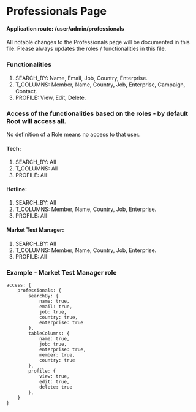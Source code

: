 # Professionals Page

#### Application route: /user/admin/professionals

All notable changes to the Professionals page will be documented in this file. 
Please always updates the roles / functionalities in this file. 

### Functionalities

1. SEARCH_BY: Name, Email, Job, Country, Enterprise.
2. T_COLUMNS: Member, Name, Country, Job, Enterprise, Campaign, Contact.   
3. PROFILE: View, Edit, Delete. 

### Access of the functionalities based on the roles - by default Root will access all.

No definition of a Role means no access to that user.

#### Tech:

1. SEARCH_BY: All
2. T_COLUMNS: All
3. PROFILE: All

#### Hotline:

1. SEARCH_BY: All
2. T_COLUMNS: Member, Name, Country, Job, Enterprise.
3. PROFILE: All

#### Market Test Manager:

1. SEARCH_BY: All
2. T_COLUMNS: Member, Name, Country, Job, Enterprise.
3. PROFILE: All

### Example - Market Test Manager role

```
access: { 
    professionals: { 
        searchBy: { 
            name: true, 
            email: true, 
            job: true, 
            country: true,
            enterprise: true
        }, 
        tableColumns: { 
            name: true, 
            job: true, 
            enterprise: true, 
            member: true, 
            country: true 
        }, 
        profile: { 
            view: true, 
            edit: true, 
            delete: true
        },
    } 
}

```
